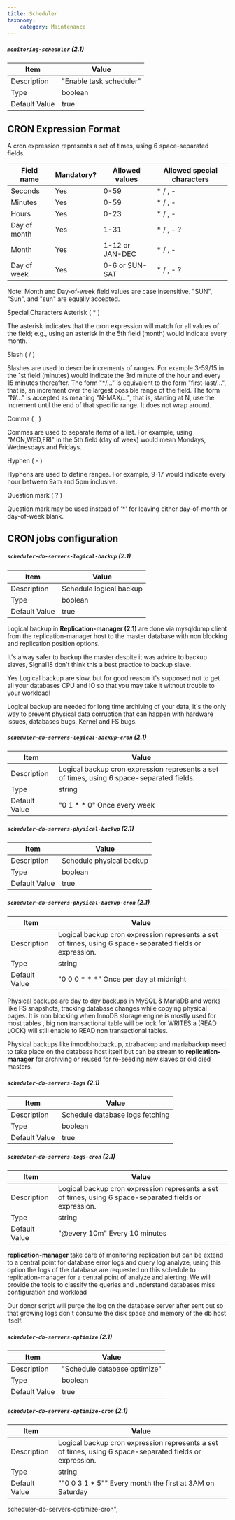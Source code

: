 ```yaml
---
title: Scheduler
taxonomy:
    category: Maintenance
---
```



##### `monitoring-scheduler` (2.1)

| Item | Value |
| ---- | ----- |
| Description | "Enable task scheduler" |
| Type | boolean |
| Default Value | true |



## CRON Expression Format

A cron expression represents a set of times, using 6 space-separated fields.

Field name   | Mandatory? | Allowed values  | Allowed special characters
----------   | ---------- | --------------  | --------------------------
Seconds      | Yes        | 0-59            | * / , -
Minutes      | Yes        | 0-59            | * / , -
Hours        | Yes        | 0-23            | * / , -
Day of month | Yes        | 1-31            | * / , - ?
Month        | Yes        | 1-12 or JAN-DEC | * / , -
Day of week  | Yes        | 0-6 or SUN-SAT  | * / , - ?
Note: Month and Day-of-week field values are case insensitive. "SUN", "Sun", and "sun" are equally accepted.

Special Characters
Asterisk ( * )

The asterisk indicates that the cron expression will match for all values of the field; e.g., using an asterisk in the 5th field (month) would indicate every month.

Slash ( / )

Slashes are used to describe increments of ranges. For example 3-59/15 in the 1st field (minutes) would indicate the 3rd minute of the hour and every 15 minutes thereafter. The form "*\/..." is equivalent to the form "first-last/...", that is, an increment over the largest possible range of the field. The form "N/..." is accepted as meaning "N-MAX/...", that is, starting at N, use the increment until the end of that specific range. It does not wrap around.

Comma ( , )

Commas are used to separate items of a list. For example, using "MON,WED,FRI" in the 5th field (day of week) would mean Mondays, Wednesdays and Fridays.

Hyphen ( - )

Hyphens are used to define ranges. For example, 9-17 would indicate every hour between 9am and 5pm inclusive.

Question mark ( ? )

Question mark may be used instead of '*' for leaving either day-of-month or day-of-week blank.

## CRON jobs configuration

##### `scheduler-db-servers-logical-backup` (2.1)

| Item | Value |
| ---- | ----- |
| Description | Schedule logical backup |
| Type | boolean |
| Default Value | true |

Logical backup in **Replication-manager (2.1)** are done via mysqldump client from the replication-manager host to the master database with non blocking and replication position options.

It's alway safer to backup the master despite it was advice to backup slaves, Signal18 don't think this a best practice to backup slave.

Yes Logical backup are slow, but for good reason it's supposed not to get all your databases CPU and IO so that you may take it without trouble to your workload!

Logical backup are needed for long time archiving of your data, it's the only way to prevent physical data corruption that can happen with  hardware issues, databases bugs, Kernel and FS bugs.


##### `scheduler-db-servers-logical-backup-cron` (2.1)

Item | Value |
| ---- | ----- |
| Description |  Logical backup cron expression represents a set of times, using 6 space-separated fields.|
| Type | string |
| Default Value | "0 1 * * 0" Once every week |


##### `scheduler-db-servers-physical-backup` (2.1)

| Item | Value |
| ---- | ----- |
| Description | Schedule physical backup |
| Type | boolean |
| Default Value | true |


##### `scheduler-db-servers-physical-backup-cron` (2.1)

Item | Value |
| ---- | ----- |
| Description |  Logical backup cron expression represents a set of times, using 6 space-separated fields or expression.|
| Type | string |
| Default Value | "0 0 0 * * *" Once per day at midnight |

Physical backups are day to day backups in MySQL & MariaDB and works like FS snapshots,  tracking database changes while copying physical pages. It is non blocking when InnoDB storage engine is mostly used for most tables , big non transactional table will be lock for WRITES a (READ LOCK) will still enable to READ non transactional tables.

Physical backups like innodbhotbackup, xtrabackup and mariabackup need to take place on the database host itself but can be stream to **replication-manager** for archiving or reused for re-seeding new slaves or old died masters.    

##### `scheduler-db-servers-logs` (2.1)

| Item | Value |
| ---- | ----- |
| Description | Schedule database logs fetching |
| Type | boolean |
| Default Value | true |

##### `scheduler-db-servers-logs-cron` (2.1)

Item | Value |
| ---- | ----- |
| Description |  Logical backup cron expression represents a set of times, using 6 space-separated fields or expression.|
| Type | string |
| Default Value | "@every 10m" Every 10 minutes |

**replication-manager** take care of monitoring replication but can be extend to a central point for database error logs and query log analyze, using this option the logs of the database are requested on this schedule to replication-manager for a central point of analyze and alerting. We will provide the tools to classify the queries and understand databases miss configuration and workload     

Our donor script will purge the log on the database server after sent out so that growing logs don't consume the disk space and memory of the db host itself.   

##### `scheduler-db-servers-optimize` (2.1)

| Item | Value |
| ---- | ----- |
| Description | "Schedule database optimize" |
| Type | boolean |
| Default Value | true |

##### `scheduler-db-servers-optimize-cron` (2.1)

Item | Value |
| ---- | ----- |
| Description |  Logical backup cron expression represents a set of times, using 6 space-separated fields or expression.|
| Type | string |
| Default Value | ""0 0 3 1 * 5"" Every month the first at 3AM on Saturday |
scheduler-db-servers-optimize-cron",
